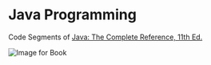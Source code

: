 # Java Programming

Code Segments of [Java: The Complete Reference, 11th Ed.](https://www.oreilly.com/library/view/java-the-complete/9781260440249/)

![Image for Book](https://www.safaribooksonline.com/library/cover/9781260440249/250w/)